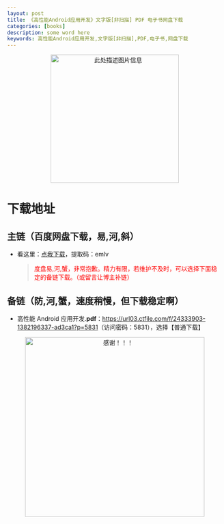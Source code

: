 ```yaml
---
layout: post
title: 《高性能Android应用开发》文字版[非扫描] PDF 电子书网盘下载
categories: [books]
description: some word here
keywords: 高性能Android应用开发,文字版[非扫描],PDF,电子书,网盘下载
---
```


<div align="center"><img src="https://pic.imgdb.cn/item/67063155d29ded1a8c7827e1.png" alt="此处描述图片信息" width="300px" height="auto"></div>

# 下载地址

## 主链（百度网盘下载，易,河,斜）

- 看这里：[点我下载](https://pan.baidu.com/s/1iMXUbSbtZQZjDcqDmnWUyw?pwd=emlv)，提取码：emlv

  > <p style="color:red" >度盘易,河,蟹，非常抱歉。精力有限，若维护不及时，可以选择下面稳定的备链下载。（或留言让博主补链）</p>

## 备链（防,河,蟹，速度稍慢，但下载稳定啊）

- 高性能 Android 应用开发.**pdf**：<https://url03.ctfile.com/f/24333903-1382196337-ad3ca1?p=5831>（访问密码：5831），选择【普通下载】

<div align="center"><img src="https://pic.imgdb.cn/item/6707df6bd29ded1a8ce37031.gif" alt="感谢！！！" width="420px" height="auto"/></div>
